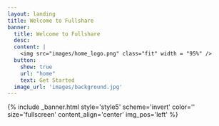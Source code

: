 ```yaml
---
layout: landing
title: Welcome to Fullshare
banner:
  title: Welcome to Fullshare
  desc:
  content: |
    <img src="images/home_logo.png" class="fit" width = "95%" />
  button:
    show: true
    url: "home"
    text: Get Started
  image_url: 'images/background.jpg'
---
```


{% include _banner.html style='style5' scheme='invert' color='' size='fullscreen' content_align='center' img_pos='left' %}
